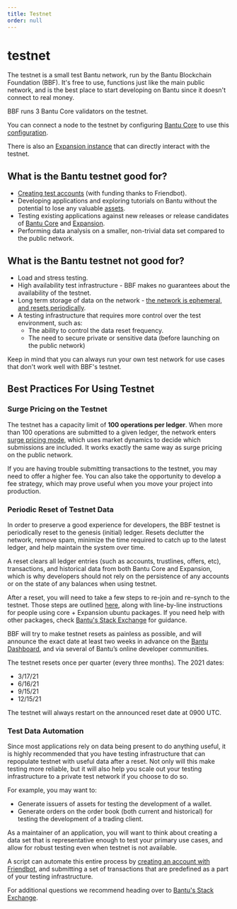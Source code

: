 ```yaml
---
title: Testnet
order: null
---
```


# testnet

The testnet is a small test Bantu network, run by the Bantu Blockchain Foundation \(BBF\). It's free to use, functions just like the main public network, and is the best place to start developing on Bantu since it doesn't connect to real money.

BBF runs 3 Bantu Core validators on the testnet.

You can connect a node to the testnet by configuring [Bantu Core](https://github.com/Bantu/Bantu-core) to use this [configuration](https://github.com/Bantu/Bantu-core/blob/master/docs/Bantu-core_testnet.cfg).

There is also an [Expansion instance](https://expansion.Bantu.network/) that can directly interact with the testnet.

## What is the Bantu testnet good for?

* [Creating test accounts](../tutorials/create-account.md) \(with funding thanks to Friendbot\).
* Developing applications and exploring tutorials on Bantu without the potential to lose any valuable [assets](assets.md).
* Testing existing applications against new releases or release candidates of [Bantu Core](https://github.com/Bantu/Bantu-core/releases) and [Expansion](https://github.com/Bantu/go/releases).
* Performing data analysis on a smaller, non-trivial data set compared to the public network.

## What is the Bantu testnet not good for?

* Load and stress testing.
* High availability test infrastructure - BBF makes no guarantees about the availability of the testnet.
* Long term storage of data on the network - [the network is ephemeral, and resets periodically](testnet.md#periodic-reset-of-testnet-data).
* A testing infrastructure that requires more control over the test environment, such as:
  * The ability to control the data reset frequency.
  * The need to secure private or sensitive data \(before launching on the public network\)

Keep in mind that you can always run your own test network for use cases that don't work well with BBF's testnet.

## Best Practices For Using Testnet

### Surge Pricing on the Testnet

The testnet has a capacity limit of **100 operations per ledger**. When more than 100 operations are submitted to a given ledger, the network enters [surge pricing mode](fees.md#surge-pricing), which uses market dynamics to decide which submissions are included. It works exactly the same way as surge pricing on the public network.

If you are having trouble submitting transactions to the testnet, you may need to offer a higher fee. You can also take the opportunity to develop a fee strategy, which may prove useful when you move your project into production.

### Periodic Reset of Testnet Data

In order to preserve a good experience for developers, the BBF testnet is periodically reset to the genesis \(initial\) ledger. Resets declutter the network, remove spam, minimize the time required to catch up to the latest ledger, and help maintain the system over time.

A reset clears all ledger entries \(such as accounts, trustlines, offers, etc\), transactions, and historical data from both Bantu Core and Expansion, which is why developers should not rely on the persistence of any accounts or on the state of any balances when using testnet.

After a reset, you will need to take a few steps to re-join and re-synch to the testnet. Those steps are outlined [here](https://github.com/Bantu/packages#testnet-reset), along with line-by-line instructions for people using core + Expansion ubuntu packages. If you need help with other packages, check [Bantu's Stack Exchange](https://Bantu.stackexchange.com/) for guidance.

BBF will try to make testnet resets as painless as possible, and will announce the exact date at least two weeks in advance on the [Bantu Dashboard](https://dashboard.bantu.network/), and via several of Bantu’s online developer communities.

The testnet resets once per quarter \(every three months\). The 2021 dates:

* 3/17/21
* 6/16/21
* 9/15/21
* 12/15/21

The testnet will always restart on the announced reset date at 0900 UTC.

### Test Data Automation

Since most applications rely on data being present to do anything useful, it is highly recommended that you have testing infrastructure that can repopulate testnet with useful data after a reset. Not only will this make testing more reliable, but it will also help you scale out your testing infrastructure to a private test network if you choose to do so.

For example, you may want to:

* Generate issuers of assets for testing the development of a wallet.
* Generate orders on the order book \(both current and historical\) for testing the development of a trading client.

As a maintainer of an application, you will want to think about creating a data set that is representative enough to test your primary use cases, and allow for robust testing even when testnet is not available.

A script can automate this entire process by [creating an account with Friendbot](../tutorials/create-account.md), and submitting a set of transactions that are predefined as a part of your testing infrastructure.

For additional questions we recommend heading over to [Bantu's Stack Exchange](https://Bantu.stackexchange.com/).

